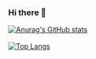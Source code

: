 ### Hi there 👋

<!--
**a22106/a22106** is a ✨ _special_ ✨ repository because its `README.md` (this file) appears on your GitHub profile.

Here are some ideas to get you started:

- 🔭 I’m currently working on ...
- 🌱 I’m currently learning ...
- 👯 I’m looking to collaborate on ...
- 🤔 I’m looking for help with ...
- 💬 Ask me about ...
- 📫 How to reach me: ...
- 😄 Pronouns: ...
- ⚡ Fun fact: ...
-->

[![Anurag's GitHub stats](https://github-readme-stats.vercel.app/api?username=a22106)](https://github.com/anuraghazra/github-readme-stats)<br><br>
[![Top Langs](https://github-readme-stats.vercel.app/api/top-langs/?username=a22106&hide=jupyternotebook)](https://github.com/anuraghazra/github-readme-stats)
